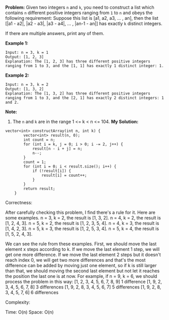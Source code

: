 **Problem:**
Given two integers `n` and `k`, you need to construct a list which contains `n` different positive integers ranging from `1` to `n` and obeys the following requirement:
Suppose this list is [a1, a2, a3, ... , an], then the list [|a1 - a2|, |a2 - a3|, |a3 - a4|, ... , |an-1 - an|] has exactly `k` distinct integers.

If there are multiple answers, print any of them.

**Example 1:**

```
Input: n = 3, k = 1
Output: [1, 2, 3]
Explanation: The [1, 2, 3] has three different positive integers ranging from 1 to 3, and the [1, 1] has exactly 1 distinct integer: 1.
```



**Example 2:**

```
Input: n = 3, k = 2
Output: [1, 3, 2]
Explanation: The [1, 3, 2] has three different positive integers ranging from 1 to 3, and the [2, 1] has exactly 2 distinct integers: 1 and 2.
```



**Note:**

1. The `n` and `k` are in the range 1 <= k < n <= 104.
**My Solution:**
```
vector<int> constructArray(int n, int k) {
        vector<int> result(n, 0);
        int count = n;
        for (int i = k, j = 0; i > 0; i -= 2, j++) {
            result[n - i + j] = n;
            n--;
        }
        count = 1;
        for (int i = 0; i < result.size(); i++) {
            if (!result[i]) {
                result[i] = count++;
            }
        }
        return result;
    }
```
Correctness:

After carefully checking this problem, I find there's a rule for it. Here are some examples. n = 3, k = 2, the result is [1, 3, 2]. n = 4, k = 2, the result is [1, 2, 4, 3]. n = 5, k = 2, the result is [1, 2, 3, 5, 4]. n = 4, k = 3, the result is [1, 4, 2, 3]. n = 5, k = 3, the result is [1, 2, 5, 3, 4]. n = 5, k = 4, the result is [1, 5, 2, 4, 3].

We can see the rule from these examples. First, we should move the last element x steps according to k. If we move the last element 1 step, we will get one more difference. If we move the last element 2 steps but it doesn't reach index 0, we will get two more differences and that's the most difference can be added by moving just one element, so if k is still larger than that, we should moving the second last element but not let it reaches the position the last one is at now. For example, if n = 9, k = 6, we should process the problem in this way:
[1, 2, 3, 4, 5, 6, 7, 8, 9] 1 difference
[1, 9, 2, 3, 4, 5, 6, 7, 8] 3 differences
[1, 9, 2, 8, 3, 4, 5, 6, 7] 5 differences
[1, 9, 2, 8, 3, 4, 5, 7, 6] 6 differences

Complexity:

Time: O(n)
Space: O(n)